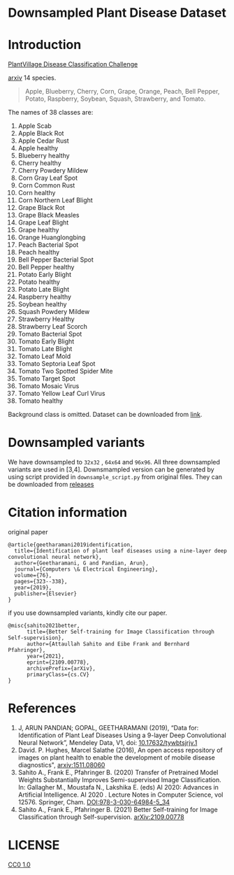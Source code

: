 # Downsampled Plant Disease Dataset

# Introduction
[PlantVillage Disease Classification Challenge](https://www.crowdai.org/challenges/plantvillage-disease-classification-challenge)

[arxiv](https://arxiv.org/abs/1511.08060)
14 species.
>Apple, Blueberry, Cherry, Corn, Grape, Orange, Peach, Bell Pepper, Potato, Raspberry, Soybean, Squash, Strawberry, and Tomato.

The names of 38 classes are:

1. Apple Scab
2. Apple Black Rot
3. Apple Cedar Rust
4. Apple healthy
5. Blueberry healthy
6. Cherry healthy
7. Cherry Powdery Mildew
8. Corn Gray Leaf Spot
9. Corn Common Rust
10. Corn healthy
11. Corn Northern Leaf Blight
12. Grape Black Rot
13. Grape Black Measles
14. Grape Leaf Blight
15. Grape healthy
16. Orange Huanglongbing
17. Peach Bacterial Spot
18. Peach healthy
19. Bell Pepper Bacterial Spot
20. Bell Pepper healthy
21. Potato Early Blight
22. Potato healthy
23. Potato Late Blight
24. Raspberry healthy
25. Soybean healthy
26. Squash Powdery Mildew
27. Strawberry Healthy
28. Strawberry Leaf Scorch
29. Tomato Bacterial Spot
30. Tomato Early Blight
31. Tomato Late Blight
32. Tomato Leaf Mold
33. Tomato Septoria Leaf Spot
34. Tomato Two Spotted Spider Mite
35. Tomato Target Spot
36. Tomato Mosaic Virus
37. Tomato Yellow Leaf Curl Virus
38. Tomato healthy

Background class is omitted. Dataset can be downloaded from [link](https://data.mendeley.com/datasets/tywbtsjrjv/1).


# Downsampled variants
We have downsampled to `32x32` , `64x64` and `96x96`. All three downsampled variants are used in [3,4]. Downsmampled version can be generated by using script provided in `downsample_script.py` from original files.
They can be downloaded 
from [releases](https://github.com/attaullah/downsampled-plant-disease-dataset/releases)

# Citation information
original paper
```
@article{geetharamani2019identification,
  title={Identification of plant leaf diseases using a nine-layer deep convolutional neural network},
  author={Geetharamani, G and Pandian, Arun},
  journal={Computers \& Electrical Engineering},
  volume={76},
  pages={323--338},
  year={2019},
  publisher={Elsevier}
}
```
if you use downsampled variants, kindly cite our paper.
```
@misc{sahito2021better,
      title={Better Self-training for Image Classification through Self-supervision}, 
      author={Attaullah Sahito and Eibe Frank and Bernhard Pfahringer},
      year={2021},
      eprint={2109.00778},
      archivePrefix={arXiv},
      primaryClass={cs.CV}
}
```

# References
1. J, ARUN PANDIAN; GOPAL, GEETHARAMANI (2019), “Data for: Identification of Plant Leaf Diseases Using a 9-layer Deep Convolutional Neural Network”, Mendeley Data, V1, doi: [10.17632/tywbtsjrjv.1](https://www.sciencedirect.com/science/article/abs/pii/S0045790619300023?via%3Dihub#!)
2. David. P. Hughes, Marcel Salathe (2016), An open access repository of images on plant health to enable the development of mobile disease diagnostics", [arxiv:1511.08060](https://arxiv.org/abs/1511.08060)
3. Sahito A., Frank E., Pfahringer B. (2020) Transfer of Pretrained Model Weights Substantially Improves Semi-supervised Image Classification. In: Gallagher M., Moustafa N., Lakshika E. (eds) AI 2020: Advances in Artificial Intelligence. AI 2020 . Lecture Notes in Computer Science, vol 12576. Springer, Cham. [DOI:978-3-030-64984-5_34](https://doi.org/10.1007/978-3-030-64984-5_34)
4. Sahito A., Frank E., Pfahringer B. (2021) Better Self-training for Image Classification through Self-supervision. 	[arXiv:2109.00778](https://arxiv.org/abs/2109.00778)
 
 # LICENSE
 [CC0 1.0](LICENSE)
